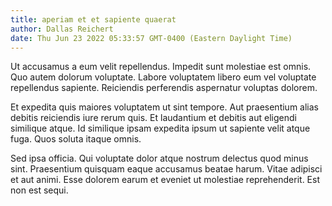 ```yaml
---
title: aperiam et et sapiente quaerat
author: Dallas Reichert
date: Thu Jun 23 2022 05:33:57 GMT-0400 (Eastern Daylight Time)
---
```

Ut accusamus a eum velit repellendus. Impedit sunt molestiae est omnis. Quo autem dolorum voluptate. Labore voluptatem libero eum vel voluptate repellendus sapiente. Reiciendis perferendis aspernatur voluptas dolorem.

 Et expedita quis maiores voluptatem ut sint tempore. Aut praesentium alias debitis reiciendis iure rerum quis. Et laudantium et debitis aut eligendi similique atque. Id similique ipsam expedita ipsum ut sapiente velit atque fuga. Quos soluta itaque omnis.

 Sed ipsa officia. Qui voluptate dolor atque nostrum delectus quod minus sint. Praesentium quisquam eaque accusamus beatae harum. Vitae adipisci et aut animi. Esse dolorem earum et eveniet ut molestiae reprehenderit. Est non est sequi.